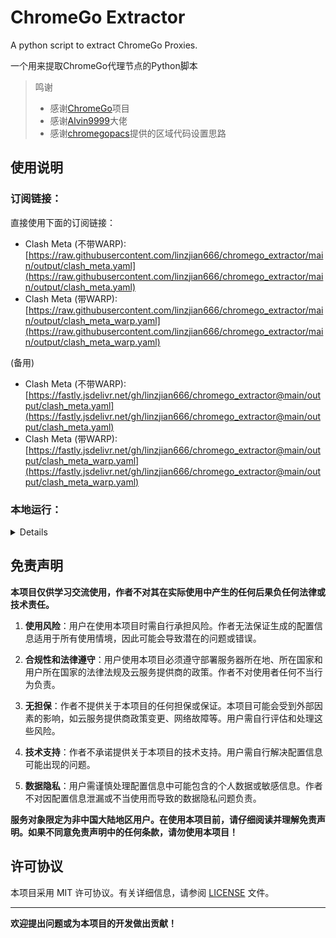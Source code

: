 # ChromeGo Extractor

A python script to extract ChromeGo Proxies. 

一个用来提取ChromeGo代理节点的Python脚本

> 鸣谢
> * 感谢[ChromeGo](https://github.com/bannedbook/fanqiang)项目
> * 感谢[Alvin9999](https://github.com/Alvin9999/)大佬
> * 感谢[chromegopacs](https://github.com/markbang/chromegopacs)提供的区域代码设置思路

## 使用说明
### 订阅链接：
直接使用下面的订阅链接：
- Clash Meta (不带WARP):[https://raw.githubusercontent.com/linzjian666/chromego_extractor/main/output/clash_meta.yaml](https://raw.githubusercontent.com/linzjian666/chromego_extractor/main/output/clash_meta.yaml)
- Clash Meta (带WARP):[https://raw.githubusercontent.com/linzjian666/chromego_extractor/main/output/clash_meta_warp.yaml](https://raw.githubusercontent.com/linzjian666/chromego_extractor/main/output/clash_meta_warp.yaml)

(备用)
- Clash Meta (不带WARP):[https://fastly.jsdelivr.net/gh/linzjian666/chromego_extractor@main/output/clash_meta.yaml](https://fastly.jsdelivr.net/gh/linzjian666/chromego_extractor@main/output/clash_meta.yaml)
- Clash Meta (带WARP):[https://fastly.jsdelivr.net/gh/linzjian666/chromego_extractor@main/output/clash_meta_warp.yaml](https://fastly.jsdelivr.net/gh/linzjian666/chromego_extractor@main/output/clash_meta_warp.yaml)

### 本地运行：
<details>

#### 1. 环境要求
确保你的环境满足以下要求：
- Python 3.x
- 安装所需的依赖：`pip install requests`

#### 2. 下载脚本
克隆本项目到本地：
```bash
git clone https://github.com/linzjian666/chromego-extractor.git
```

#### 3. 运行脚本
1. 进入项目目录：
```bash
cd chromego-extractor
```
2. 运行脚本：
```bash
python main.py
```

#### 4. 获取代理信息
脚本将提取 ChromeGo 代理节点信息，并保存到`output`目录中。

#### 5. 其他
根据需要，你可以自行修改脚本的一些配置，比如保存文件的路径等。

</details>

## 免责声明

**本项目仅供学习交流使用，作者不对其在实际使用中产生的任何后果负任何法律或技术责任。**

1. **使用风险**：用户在使用本项目时需自行承担风险。作者无法保证生成的配置信息适用于所有使用情境，因此可能会导致潜在的问题或错误。

2. **合规性和法律遵守**：用户使用本项目必须遵守部署服务器所在地、所在国家和用户所在国家的法律法规及云服务提供商的政策。作者不对使用者任何不当行为负责。

3. **无担保**：作者不提供关于本项目的任何担保或保证。本项目可能会受到外部因素的影响，如云服务提供商政策变更、网络故障等。用户需自行评估和处理这些风险。

4. **技术支持**：作者不承诺提供关于本项目的技术支持。用户需自行解决配置信息可能出现的问题。

5. **数据隐私**：用户需谨慎处理配置信息中可能包含的个人数据或敏感信息。作者不对因配置信息泄漏或不当使用而导致的数据隐私问题负责。

**服务对象限定为非中国大陆地区用户。在使用本项目前，请仔细阅读并理解免责声明。如果不同意免责声明中的任何条款，请勿使用本项目！**

## 许可协议

本项目采用 MIT 许可协议。有关详细信息，请参阅 [LICENSE](LICENSE) 文件。

---
**欢迎提出问题或为本项目的开发做出贡献！**

<!--
## 统计
![Star History Chart](https://api.star-history.com/svg?repos=linzjian666/chromego_extractor&type=Date)
-->
